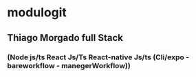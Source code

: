 # modulogit


## Thiago Morgado full Stack 

### (Node js/ts React Js/Ts  React-native Js/ts (Cli/expo - bareworkflow - manegerWorkflow))
